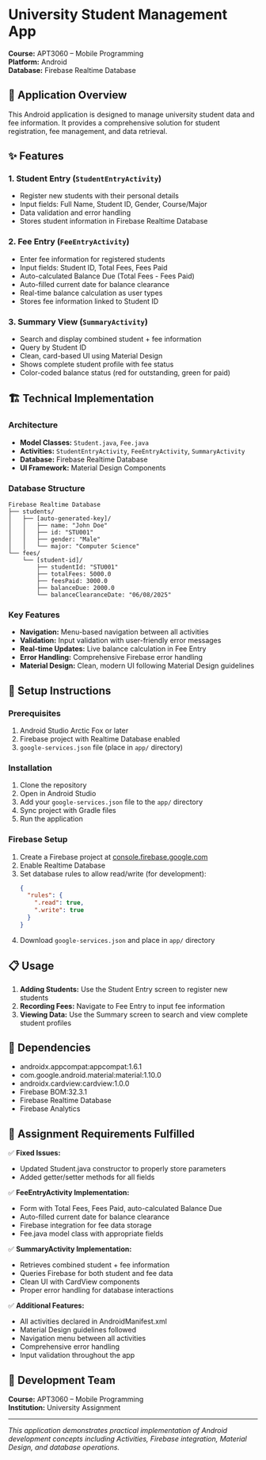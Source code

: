 # University Student Management App

**Course:** APT3060 – Mobile Programming  
**Platform:** Android  
**Database:** Firebase Realtime Database

## 📱 Application Overview

This Android application is designed to manage university student data and fee information. It provides a comprehensive solution for student registration, fee management, and data retrieval.

## ✨ Features

### 1. **Student Entry** (`StudentEntryActivity`)
- Register new students with their personal details
- Input fields: Full Name, Student ID, Gender, Course/Major
- Data validation and error handling
- Stores student information in Firebase Realtime Database

### 2. **Fee Entry** (`FeeEntryActivity`)
- Enter fee information for registered students
- Input fields: Student ID, Total Fees, Fees Paid
- Auto-calculated Balance Due (Total Fees - Fees Paid)
- Auto-filled current date for balance clearance
- Real-time balance calculation as user types
- Stores fee information linked to Student ID

### 3. **Summary View** (`SummaryActivity`)
- Search and display combined student + fee information
- Query by Student ID
- Clean, card-based UI using Material Design
- Shows complete student profile with fee status
- Color-coded balance status (red for outstanding, green for paid)

## 🏗️ Technical Implementation

### **Architecture**
- **Model Classes:** `Student.java`, `Fee.java`
- **Activities:** `StudentEntryActivity`, `FeeEntryActivity`, `SummaryActivity`
- **Database:** Firebase Realtime Database
- **UI Framework:** Material Design Components

### **Database Structure**
```
Firebase Realtime Database
├── students/
│   ├── [auto-generated-key]/
│   │   ├── name: "John Doe"
│   │   ├── id: "STU001"
│   │   ├── gender: "Male"
│   │   └── major: "Computer Science"
└── fees/
    └── [student-id]/
        ├── studentId: "STU001"
        ├── totalFees: 5000.0
        ├── feesPaid: 3000.0
        ├── balanceDue: 2000.0
        └── balanceClearanceDate: "06/08/2025"
```

### **Key Features**
- **Navigation:** Menu-based navigation between all activities
- **Validation:** Input validation with user-friendly error messages
- **Real-time Updates:** Live balance calculation in Fee Entry
- **Error Handling:** Comprehensive Firebase error handling
- **Material Design:** Clean, modern UI following Material Design guidelines

## 🚀 Setup Instructions

### **Prerequisites**
1. Android Studio Arctic Fox or later
2. Firebase project with Realtime Database enabled
3. `google-services.json` file (place in `app/` directory)

### **Installation**
1. Clone the repository
2. Open in Android Studio
3. Add your `google-services.json` file to the `app/` directory
4. Sync project with Gradle files
5. Run the application

### **Firebase Setup**
1. Create a Firebase project at [console.firebase.google.com](https://console.firebase.google.com)
2. Enable Realtime Database
3. Set database rules to allow read/write (for development):
   ```json
   {
     "rules": {
       ".read": true,
       ".write": true
     }
   }
   ```
4. Download `google-services.json` and place in `app/` directory

## 📋 Usage

1. **Adding Students:** Use the Student Entry screen to register new students
2. **Recording Fees:** Navigate to Fee Entry to input fee information
3. **Viewing Data:** Use the Summary screen to search and view complete student profiles

## 🔧 Dependencies

- androidx.appcompat:appcompat:1.6.1
- com.google.android.material:material:1.10.0
- androidx.cardview:cardview:1.0.0
- Firebase BOM:32.3.1
- Firebase Realtime Database
- Firebase Analytics

## 📝 Assignment Requirements Fulfilled

✅ **Fixed Issues:**
- Updated Student.java constructor to properly store parameters
- Added getter/setter methods for all fields

✅ **FeeEntryActivity Implementation:**
- Form with Total Fees, Fees Paid, auto-calculated Balance Due
- Auto-filled current date for balance clearance
- Firebase integration for fee data storage
- Fee.java model class with appropriate fields

✅ **SummaryActivity Implementation:**
- Retrieves combined student + fee information
- Queries Firebase for both student and fee data
- Clean UI with CardView components
- Proper error handling for database interactions

✅ **Additional Features:**
- All activities declared in AndroidManifest.xml
- Material Design guidelines followed
- Navigation menu between all activities
- Comprehensive error handling
- Input validation throughout the app

## 👥 Development Team

**Course:** APT3060 – Mobile Programming  
**Institution:** University Assignment  

---

*This application demonstrates practical implementation of Android development concepts including Activities, Firebase integration, Material Design, and database operations.*
